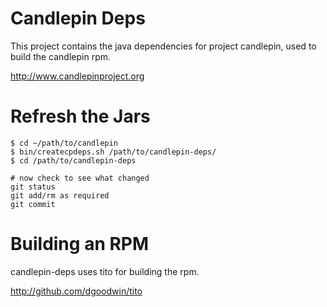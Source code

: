 # Candlepin Deps
This project contains the java dependencies for project candlepin,
used to build the candlepin rpm.

http://www.candlepinproject.org

# Refresh the Jars
```shell
$ cd ~/path/to/candlepin
$ bin/createcpdeps.sh /path/to/candlepin-deps/
$ cd /path/to/candlepin-deps

# now check to see what changed
git status
git add/rm as required
git commit
```

# Building an RPM
candlepin-deps uses tito for building the rpm. 

http://github.com/dgoodwin/tito

